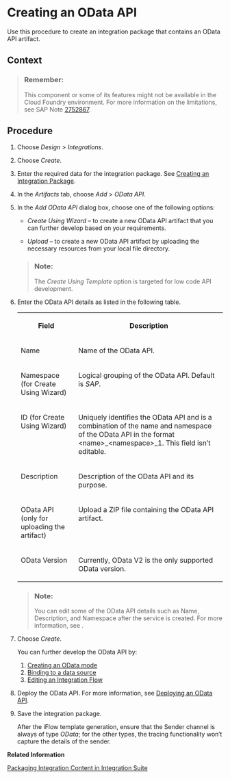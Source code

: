 <!-- loio6670029b44bd43868216787a9adb648d -->

# Creating an OData API

Use this procedure to create an integration package that contains an OData API artifact.



## Context

> ### Remember:  
> This component or some of its features might not be available in the Cloud Foundry environment. For more information on the limitations, see SAP Note [2752867](https://launchpad.support.sap.com/#/notes/2752867).



<a name="loio6670029b44bd43868216787a9adb648d__steps_o4s_p1h_py"/>

## Procedure

1.  Choose *Design* \> *Integrations*.

2.  Choose *Create*.

3.  Enter the required data for the integration package. See [Creating an Integration Package](creating-an-integration-package-9126d79.md).

4.  In the *Artifacts* tab, choose *Add* \> *OData API*.

5.  In the *Add OData API* dialog box, choose one of the following options:

    -   *Create Using Wizard* – to create a new OData API artifact that you can further develop based on your requirements.

    -   *Upload* – to create a new OData API artifact by uploading the necessary resources from your local file directory.


    > ### Note:  
    > The *Create Using Template* option is targeted for low code API development.

6.  Enter the OData API details as listed in the following table.


    <table>
    <tr>
    <th valign="top">

    Field


    
    </th>
    <th valign="top">

    Description


    
    </th>
    </tr>
    <tr>
    <td valign="top">

    Name


    
    </td>
    <td valign="top">

    Name of the OData API.


    
    </td>
    </tr>
    <tr>
    <td valign="top">

    Namespace \(for Create Using Wizard\)


    
    </td>
    <td valign="top">

    Logical grouping of the OData API. Default is *SAP*.


    
    </td>
    </tr>
    <tr>
    <td valign="top">

    ID \(for Create Using Wizard\)


    
    </td>
    <td valign="top">

    Uniquely identifies the OData API and is a combination of the name and namespace of the OData API in the format <name\>\_<namespace\>\_1. This field isn’t editable.


    
    </td>
    </tr>
    <tr>
    <td valign="top">

    Description


    
    </td>
    <td valign="top">

    Description of the OData API and its purpose.


    
    </td>
    </tr>
    <tr>
    <td valign="top">

    OData API \(only for uploading the artifact\)


    
    </td>
    <td valign="top">

    Upload a ZIP file containing the OData API artifact.


    
    </td>
    </tr>
    <tr>
    <td valign="top">

    OData Version


    
    </td>
    <td valign="top">

    Currently, OData V2 is the only supported OData version.


    
    </td>
    </tr>
    </table>
    
    > ### Note:  
    > You can edit some of the OData API details such as Name, Description, and Namespace after the service is created. For more information, see .

7.  Choose *Create*.

    You can further develop the OData API by:

    1.  [Creating an OData mode](create-an-odata-model-35fe18a.md)
    2.  [Binding to a data source](bind-to-data-source-2b6e865.md)
    3.  [Editing an Integration Flow](editing-an-integration-flow-ccd062a.md)

8.  Deploy the OData API. For more information, see [Deploying an OData API](deploying-an-odata-api-5f59721.md).

9.  Save the integration package.

    After the iFlow template generation, ensure that the Sender channel is always of type *OData*; for the other types, the tracing functionality won’t capture the details of the sender.


**Related Information**  


[Packaging Integration Content in Integration Suite](packaging-integration-content-in-integration-suite-89da0a2.md "")

